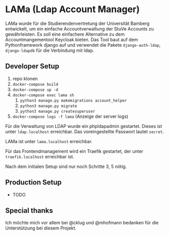 # LAMa (Ldap Account Manager)
LAMa wurde für die Studierendenvertretung der Universität Bamberg entwickelt, um ein einfache Accountverwaltung der StuVe Accounts zu gewährleisten. Es soll eine einfachere Alternative zu dem Accountmangementool Keycloak bieten. Das Tool baut auf dem Pythonframework django auf und verwendet die Pakete `django-auth-ldap`, `django-ldapdb` für die Verbindung mit ldap.

## Developer Setup
1. repo klonen
2. `docker-compose build`
3. `docker-compose up -d`
4. `docker-compose exec lama sh`
    1. `python3 manage.py makemigrations account_helper`
    2. `python3 manage.py migrate`
    3. `python3 manage.py createsuperuser`
5. `docker-compose logs -f lama` (Anzeige der server logs)  

Für die Verwaltung von LDAP wurde ein phpldapadmin gestartet. Dieses ist unter `ldap.localhost` erreichbar. Das voreingestellte Passwort lautet `secret`.

LAMa ist unter `lama.localhost` erreichbar.

Für das Frontendmanagement wird ein Traefik gestartet, der unter `traefik.localhost` erreichbar ist.

Nach dem initialen Setup sind nur noch Schritte 3, 5 nötig.

## Production Setup
- TODO


## Special thanks
Ich möchte mich vor allem bei @cklug und @mhofmann bedanken für die Unterstützung bei diesem Projekt. 
